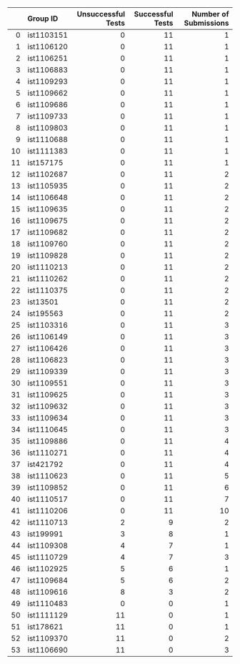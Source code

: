 |    | Group ID   |   Unsuccessful Tests |   Successful Tests |   Number of Submissions |
|---:|:-----------|---------------------:|-------------------:|------------------------:|
|  0 | ist1103151 |                    0 |                 11 |                       1 |
|  1 | ist1106120 |                    0 |                 11 |                       1 |
|  2 | ist1106251 |                    0 |                 11 |                       1 |
|  3 | ist1106883 |                    0 |                 11 |                       1 |
|  4 | ist1109293 |                    0 |                 11 |                       1 |
|  5 | ist1109662 |                    0 |                 11 |                       1 |
|  6 | ist1109686 |                    0 |                 11 |                       1 |
|  7 | ist1109733 |                    0 |                 11 |                       1 |
|  8 | ist1109803 |                    0 |                 11 |                       1 |
|  9 | ist1110688 |                    0 |                 11 |                       1 |
| 10 | ist1111383 |                    0 |                 11 |                       1 |
| 11 | ist157175  |                    0 |                 11 |                       1 |
| 12 | ist1102687 |                    0 |                 11 |                       2 |
| 13 | ist1105935 |                    0 |                 11 |                       2 |
| 14 | ist1106648 |                    0 |                 11 |                       2 |
| 15 | ist1109635 |                    0 |                 11 |                       2 |
| 16 | ist1109675 |                    0 |                 11 |                       2 |
| 17 | ist1109682 |                    0 |                 11 |                       2 |
| 18 | ist1109760 |                    0 |                 11 |                       2 |
| 19 | ist1109828 |                    0 |                 11 |                       2 |
| 20 | ist1110213 |                    0 |                 11 |                       2 |
| 21 | ist1110262 |                    0 |                 11 |                       2 |
| 22 | ist1110375 |                    0 |                 11 |                       2 |
| 23 | ist13501   |                    0 |                 11 |                       2 |
| 24 | ist195563  |                    0 |                 11 |                       2 |
| 25 | ist1103316 |                    0 |                 11 |                       3 |
| 26 | ist1106149 |                    0 |                 11 |                       3 |
| 27 | ist1106426 |                    0 |                 11 |                       3 |
| 28 | ist1106823 |                    0 |                 11 |                       3 |
| 29 | ist1109339 |                    0 |                 11 |                       3 |
| 30 | ist1109551 |                    0 |                 11 |                       3 |
| 31 | ist1109625 |                    0 |                 11 |                       3 |
| 32 | ist1109632 |                    0 |                 11 |                       3 |
| 33 | ist1109634 |                    0 |                 11 |                       3 |
| 34 | ist1110645 |                    0 |                 11 |                       3 |
| 35 | ist1109886 |                    0 |                 11 |                       4 |
| 36 | ist1110271 |                    0 |                 11 |                       4 |
| 37 | ist421792  |                    0 |                 11 |                       4 |
| 38 | ist1110623 |                    0 |                 11 |                       5 |
| 39 | ist1109852 |                    0 |                 11 |                       6 |
| 40 | ist1110517 |                    0 |                 11 |                       7 |
| 41 | ist1110206 |                    0 |                 11 |                      10 |
| 42 | ist1110713 |                    2 |                  9 |                       2 |
| 43 | ist199991  |                    3 |                  8 |                       1 |
| 44 | ist1109308 |                    4 |                  7 |                       1 |
| 45 | ist1110729 |                    4 |                  7 |                       3 |
| 46 | ist1102925 |                    5 |                  6 |                       1 |
| 47 | ist1109684 |                    5 |                  6 |                       2 |
| 48 | ist1109616 |                    8 |                  3 |                       2 |
| 49 | ist1110483 |                    0 |                  0 |                       1 |
| 50 | ist1111129 |                   11 |                  0 |                       1 |
| 51 | ist178621  |                   11 |                  0 |                       1 |
| 52 | ist1109370 |                   11 |                  0 |                       2 |
| 53 | ist1106690 |                   11 |                  0 |                       3 |